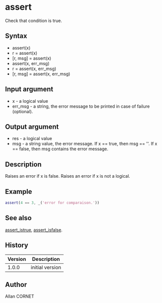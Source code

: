 

# assert

Check that condition is true.

## Syntax

- assert(x)
- r = assert(x)
- [r, msg] = assert(x)
- assert(x, err_msg)
- r = assert(x, err_msg)
- [r, msg] = assert(x, err_msg)

## Input argument

 - x - a logical value
 - err_msg - a string, the error message to be printed in case of failure (optional).

## Output argument

 - res - a logical value
 - msg - a string value, the error message. If x == true, then msg == ''. If x == false, then msg contains the error message.

## Description

Raises an error if x is false. Raises an error if x is not a logical.

## Example

```matlab
assert(4 == 3, _('error for comparaison.'))
```

## See also

[assert_istrue](assert_istrue.md), [assert_isfalse](assert_isfalse.md).
## History

|Version|Description|
|------|------|
|1.0.0|initial version|


## Author

Allan CORNET



